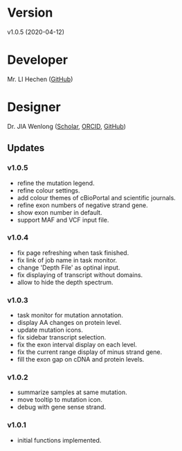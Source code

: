 # Version
v1.0.5 (2020-04-12)

# Developer
Mr. LI Hechen ([GitHub](https://github.com/lhc70000))

# Designer
Dr. JIA Wenlong ([Scholar](https://scholar.google.com.hk/citations?user=eupQCQEAAAAJ), [ORCID](https://orcid.org/0000-0002-7136-9919), [GitHub](https://github.com/Nobel-Justin))

## Updates

### v1.0.5
   - refine the mutation legend.
   - refine colour settings.
   - add colour themes of cBioPortal and scientific journals.
   - refine exon numbers of negative strand gene.
   - show exon number in default.
   - support MAF and VCF input file.

### v1.0.4
   - fix page refreshing when task finished.
   - fix link of job name in task monitor.
   - change 'Depth File' as optinal input.
   - fix displaying of transcript without domains.
   - allow to hide the depth spectrum.

### v1.0.3
   - task monitor for mutation annotation.
   - display AA changes on protein level.
   - update mutation icons.
   - fix sidebar transcript selection.
   - fix the exon interval display on each level.
   - fix the current range display of minus strand gene.
   - fill the exon gap on cDNA and protein levels.

### v1.0.2
   - summarize samples at same mutation.
   - move tooltip to mutation icon.
   - debug with gene sense strand.

### v1.0.1
   - initial functions implemented.
